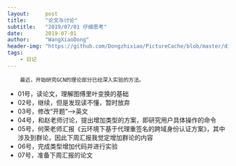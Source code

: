 ```yaml
---
layout:     post
title:      "论文与讨论"
subtitle:   "2019/07/01 仔细思考"
date:       2019-07-01
author:     "WangXiaoDong"
header-img: "https://github.com/Dongzhixiao/PictureCache/blob/master/diaryPic/20190701.jpg?raw=true"
tags:
    - 日记
---
```



```
    最近，开始研究GCN的理论部分已经深入实验的方法。
```

- 01号，读论文，理解图傅里叶变换的基础
- 02号，继续，但是发现读不懂，暂时放弃
- 03号，修改“开题”-->英文
- 04号，和赵老师讨论，提出增加类型的方案，即研究用户具体操作的命令
- 05号，何荣老师汇报《云环境下基于代理重签名的跨域身份认证方案》，其中涉及到群论，因此下周汇报我觉定增加群论的内容
- 06号，完成类型增加代码并进行实验
- 07号，准备下周汇报的论文